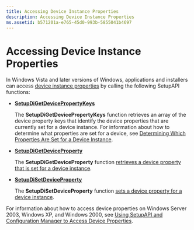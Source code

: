 ```yaml
---
title: Accessing Device Instance Properties
description: Accessing Device Instance Properties
ms.assetid: b571201a-e765-45d0-993b-5855041b4697
---
```


# Accessing Device Instance Properties


In Windows Vista and later versions of Windows, applications and installers can access [device instance properties](https://msdn.microsoft.com/library/windows/hardware/ff541334) by calling the following SetupAPI functions:

-   [**SetupDiGetDevicePropertyKeys**](https://msdn.microsoft.com/library/windows/hardware/ff551965)

    The **SetupDiGetDevicePropertyKeys** function retrieves an array of the device property keys that identify the device properties that are currently set for a device instance. For information about how to determine what properties are set for a device, see [Determining Which Properties Are Set for a Device Instance](determining-which-properties-are-set-for-a-device-instance.md).

-   [**SetupDiGetDeviceProperty**](https://msdn.microsoft.com/library/windows/hardware/ff551963)

    The **SetupDiGetDeviceProperty** function [retrieves a device property that is set for a device instance](retrieving-a-device-instance-property-value.md).

-   [**SetupDiSetDeviceProperty**](https://msdn.microsoft.com/library/windows/hardware/ff552163)

    The **SetupDiSetDeviceProperty** function [sets a device property for a device instance](setting-a-device-instance-property-value.md).

For information about how to access device properties on Windows Server 2003, Windows XP, and Windows 2000, see [Using SetupAPI and Configuration Manager to Access Device Properties](using-setupapi-and-configuration-manager-to-access-device-properties.md).

 

 





